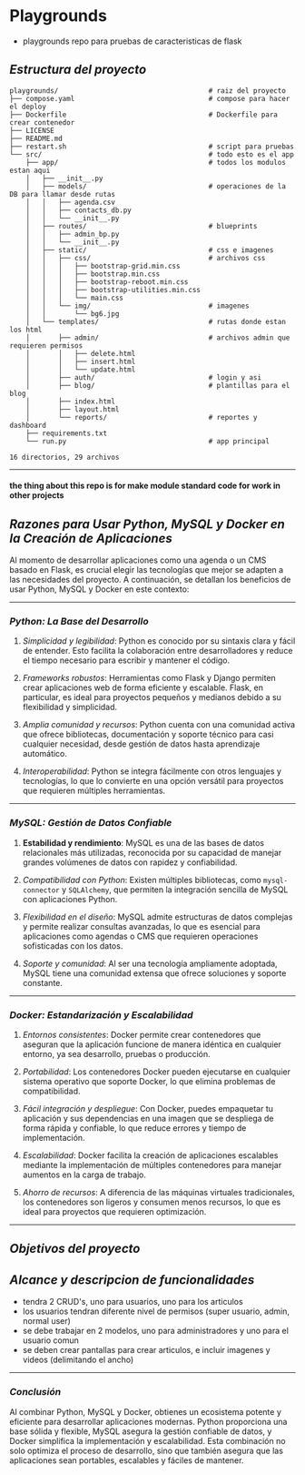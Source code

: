 # Playgrounds

- playgrounds repo para pruebas de caracteristicas de flask

## _*Estructura del proyecto*_

```
playgrounds/                                     # raiz del proyecto
├── compose.yaml                                 # compose para hacer el deploy
├── Dockerfile                                   # Dockerfile para crear contenedor
├── LICENSE
├── README.md
├── restart.sh                                   # script para pruebas
└── src/                                         # todo esto es el app
    ├── app/                                     # todos los modulos estan aqui
    │   ├── __init__.py
    │   ├── models/                              # operaciones de la DB para llamar desde rutas
    │   │   ├── agenda.csv
    │   │   ├── contacts_db.py
    │   │   └── __init__.py
    │   ├── routes/                              # blueprints
    │   │   ├── admin_bp.py
    │   │   └── __init__.py
    │   ├── static/                              # css e imagenes
    │   │   ├── css/                             # archivos css
    │   │   │   ├── bootstrap-grid.min.css
    │   │   │   ├── bootstrap.min.css
    │   │   │   ├── bootstrap-reboot.min.css
    │   │   │   ├── bootstrap-utilities.min.css
    │   │   │   └── main.css
    │   │   └── img/                             # imagenes
    │   │       └── bg6.jpg
    │   └── templates/                           # rutas donde estan los html
    │       ├── admin/                           # archivos admin que requieren permisos
    │       │   ├── delete.html
    │       │   ├── insert.html
    │       │   └── update.html
    │       ├── auth/                            # login y asi
    │       ├── blog/                            # plantillas para el blog
    │       ├── index.html
    │       ├── layout.html
    │       └── reports/                         # reportes y dashboard
    ├── requirements.txt
    └── run.py                                   # app principal

16 directorios, 29 archivos
```
---

#### the thing about this repo is for make module standard code for work in other projects

## _*Razones para Usar Python, MySQL y Docker en la Creación de Aplicaciones*_

Al momento de desarrollar aplicaciones como una agenda o un CMS basado en Flask, es crucial elegir las tecnologías que mejor se adapten a las necesidades del proyecto. A continuación, se detallan los beneficios de usar Python, MySQL y Docker en este contexto:

---

### _*Python: La Base del Desarrollo*_
1. *Simplicidad y legibilidad*:
   Python es conocido por su sintaxis clara y fácil de entender. Esto facilita la colaboración entre desarrolladores y reduce el tiempo necesario para escribir y mantener el código.

2. *Frameworks robustos*:
   Herramientas como Flask y Django permiten crear aplicaciones web de forma eficiente y escalable. Flask, en particular, es ideal para proyectos pequeños y medianos debido a su flexibilidad y simplicidad.

3. *Amplia comunidad y recursos*:
   Python cuenta con una comunidad activa que ofrece bibliotecas, documentación y soporte técnico para casi cualquier necesidad, desde gestión de datos hasta aprendizaje automático.

4. *Interoperabilidad*:
   Python se integra fácilmente con otros lenguajes y tecnologías, lo que lo convierte en una opción versátil para proyectos que requieren múltiples herramientas.

---

### _*MySQL: Gestión de Datos Confiable*_
1. **Estabilidad y rendimiento**:
   MySQL es una de las bases de datos relacionales más utilizadas, reconocida por su capacidad de manejar grandes volúmenes de datos con rapidez y confiabilidad.

2. *Compatibilidad con Python*:
   Existen múltiples bibliotecas, como `mysql-connector` y `SQLAlchemy`, que permiten la integración sencilla de MySQL con aplicaciones Python.

3. *Flexibilidad en el diseño*:
   MySQL admite estructuras de datos complejas y permite realizar consultas avanzadas, lo que es esencial para aplicaciones como agendas o CMS que requieren operaciones sofisticadas con los datos.

4. *Soporte y comunidad*:
   Al ser una tecnología ampliamente adoptada, MySQL tiene una comunidad extensa que ofrece soluciones y soporte constante.

---

### _*Docker: Estandarización y Escalabilidad*_
1. *Entornos consistentes*:
   Docker permite crear contenedores que aseguran que la aplicación funcione de manera idéntica en cualquier entorno, ya sea desarrollo, pruebas o producción.

2. *Portabilidad*:
   Los contenedores Docker pueden ejecutarse en cualquier sistema operativo que soporte Docker, lo que elimina problemas de compatibilidad.

3. *Fácil integración y despliegue*:
   Con Docker, puedes empaquetar tu aplicación y sus dependencias en una imagen que se despliega de forma rápida y confiable, lo que reduce errores y tiempo de implementación.

4. *Escalabilidad*:
   Docker facilita la creación de aplicaciones escalables mediante la implementación de múltiples contenedores para manejar aumentos en la carga de trabajo.

5. *Ahorro de recursos*:
   A diferencia de las máquinas virtuales tradicionales, los contenedores son ligeros y consumen menos recursos, lo que es ideal para proyectos que requieren optimización.

---

## _*Objetivos del proyecto*_

## _*Alcance y descripcion de funcionalidades*_

- tendra 2 CRUD's, uno para usuarios, uno para los articulos
- los usuarios tendran diferente nivel de permisos (super usuario, admin, normal user)
- se debe trabajar en 2 modelos, uno para administradores y uno para el usuario comun
- se deben crear pantallas para crear articulos, e incluir imagenes y videos (delimitando el ancho)

---

### _*Conclusión*_
Al combinar Python, MySQL y Docker, obtienes un ecosistema potente y eficiente para desarrollar aplicaciones modernas. Python proporciona una base sólida y flexible, MySQL asegura la gestión confiable de datos, y Docker simplifica la implementación y escalabilidad. Esta combinación no solo optimiza el proceso de desarrollo, sino que también asegura que las aplicaciones sean portables, escalables y fáciles de mantener.